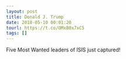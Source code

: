 ```yaml
---
layout: post
title: Donald J. Trump
date: 2018-05-10 00:01:20
tourl: https://t.co/OMxB0x7xC5
tags: []
---
```

Five Most Wanted leaders of ISIS just captured!